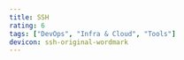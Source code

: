 ```yaml
---
title: SSH
rating: 6
tags: ["DevOps", "Infra & Cloud", "Tools"]
devicon: ssh-original-wordmark
---
```


